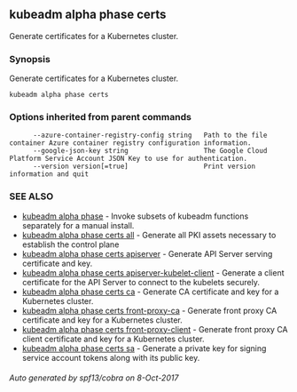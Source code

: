## kubeadm alpha phase certs

Generate certificates for a Kubernetes cluster.

### Synopsis


Generate certificates for a Kubernetes cluster.

```
kubeadm alpha phase certs
```

### Options inherited from parent commands

```
      --azure-container-registry-config string   Path to the file container Azure container registry configuration information.
      --google-json-key string                   The Google Cloud Platform Service Account JSON Key to use for authentication.
      --version version[=true]                   Print version information and quit
```

### SEE ALSO
* [kubeadm alpha phase](kubeadm_alpha_phase.md)	 - Invoke subsets of kubeadm functions separately for a manual install.
* [kubeadm alpha phase certs all](kubeadm_alpha_phase_certs_all.md)	 - Generate all PKI assets necessary to establish the control plane
* [kubeadm alpha phase certs apiserver](kubeadm_alpha_phase_certs_apiserver.md)	 - Generate API Server serving certificate and key.
* [kubeadm alpha phase certs apiserver-kubelet-client](kubeadm_alpha_phase_certs_apiserver-kubelet-client.md)	 - Generate a client certificate for the API Server to connect to the kubelets securely.
* [kubeadm alpha phase certs ca](kubeadm_alpha_phase_certs_ca.md)	 - Generate CA certificate and key for a Kubernetes cluster.
* [kubeadm alpha phase certs front-proxy-ca](kubeadm_alpha_phase_certs_front-proxy-ca.md)	 - Generate front proxy CA certificate and key for a Kubernetes cluster.
* [kubeadm alpha phase certs front-proxy-client](kubeadm_alpha_phase_certs_front-proxy-client.md)	 - Generate front proxy CA client certificate and key for a Kubernetes cluster.
* [kubeadm alpha phase certs sa](kubeadm_alpha_phase_certs_sa.md)	 - Generate a private key for signing service account tokens along with its public key.

###### Auto generated by spf13/cobra on 8-Oct-2017
